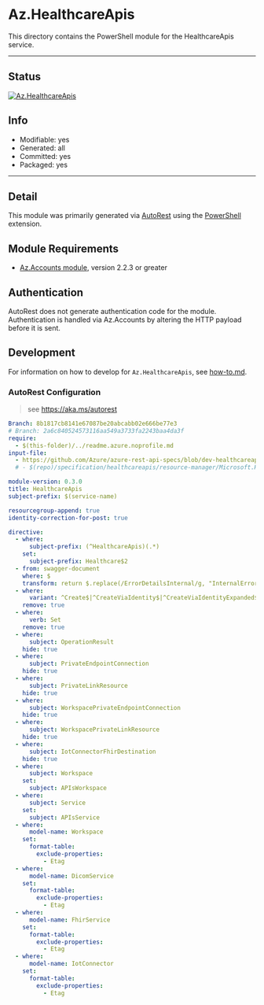 <!-- region Generated -->
# Az.HealthcareApis
This directory contains the PowerShell module for the HealthcareApis service.

---
## Status
[![Az.HealthcareApis](https://img.shields.io/powershellgallery/v/Az.HealthcareApis.svg?style=flat-square&label=Az.HealthcareApis "Az.HealthcareApis")](https://www.powershellgallery.com/packages/Az.HealthcareApis/)

## Info
- Modifiable: yes
- Generated: all
- Committed: yes
- Packaged: yes

---
## Detail
This module was primarily generated via [AutoRest](https://github.com/Azure/autorest) using the [PowerShell](https://github.com/Azure/autorest.powershell) extension.

## Module Requirements
- [Az.Accounts module](https://www.powershellgallery.com/packages/Az.Accounts/), version 2.2.3 or greater

## Authentication
AutoRest does not generate authentication code for the module. Authentication is handled via Az.Accounts by altering the HTTP payload before it is sent.

## Development
For information on how to develop for `Az.HealthcareApis`, see [how-to.md](how-to.md).
<!-- endregion -->

### AutoRest Configuration
> see https://aka.ms/autorest

``` yaml
Branch: 8b1817cb8141e67087be20abcabb02e666be77e3
# Branch: 2a6c840524573116aa549a3733fa2243baa4da3f
require:
  - $(this-folder)/../readme.azure.noprofile.md 
input-file:
  - https://github.com/Azure/azure-rest-api-specs/blob/dev-healthcareapis-Microsoft.HealthcareApis-2021-11-01-changes/specification/healthcareapis/resource-manager/Microsoft.HealthcareApis/stable/2021-11-01/healthcare-apis.json
  # - $(repo)/specification/healthcareapis/resource-manager/Microsoft.HealthcareApis/preview/2021-06-01-preview/healthcare-apis.json

module-version: 0.3.0
title: HealthcareApis
subject-prefix: $(service-name)

resourcegroup-append: true
identity-correction-for-post: true

directive:
  - where:
      subject-prefix: (^HealthcareApis)(.*)
    set:
      subject-prefix: Healthcare$2
  - from: swagger-document
    where: $
    transform: return $.replace(/ErrorDetailsInternal/g, "InternalErrorDetails")
  - where:
      variant: ^Create$|^CreateViaIdentity$|^CreateViaIdentityExpanded$|^Update$|^UpdateViaIdentity$
    remove: true
  - where:
      verb: Set
    remove: true
  - where:
      subject: OperationResult
    hide: true
  - where:
      subject: PrivateEndpointConnection
    hide: true
  - where:
      subject: PrivateLinkResource
    hide: true
  - where:
      subject: WorkspacePrivateEndpointConnection
    hide: true
  - where:
      subject: WorkspacePrivateLinkResource
    hide: true
  - where:
      subject: IotConnectorFhirDestination
    hide: true
  - where:
      subject: Workspace
    set:
      subject: APIsWorkspace
  - where:
      subject: Service
    set:
      subject: APIsService
  - where:
      model-name: Workspace
    set:
      format-table:
        exclude-properties:
          - Etag
  - where:
      model-name: DicomService
    set:
      format-table:
        exclude-properties:
          - Etag
  - where:
      model-name: FhirService
    set:
      format-table:
        exclude-properties:
          - Etag
  - where:
      model-name: IotConnector
    set:
      format-table:
        exclude-properties:
          - Etag
```
